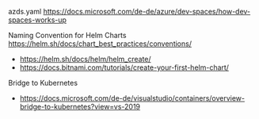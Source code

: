 


azds.yaml
https://docs.microsoft.com/de-de/azure/dev-spaces/how-dev-spaces-works-up

Naming Convention for Helm Charts
https://helm.sh/docs/chart_best_practices/conventions/

* https://helm.sh/docs/helm/helm_create/
* https://docs.bitnami.com/tutorials/create-your-first-helm-chart/

Bridge to Kubernetes
* https://docs.microsoft.com/de-de/visualstudio/containers/overview-bridge-to-kubernetes?view=vs-2019
